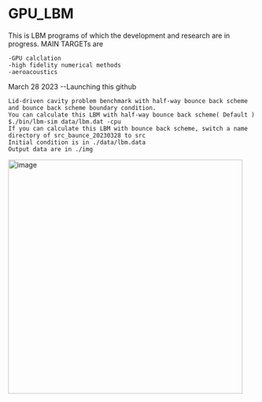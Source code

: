 # GPU_LBM
This is LBM programs of which the development and research are in progress.
MAIN TARGETs are 

    -GPU calclation
    -high fidelity numerical methods
    -aeroacoustics
    
    
March 28 2023
--Launching this github
    
    Lid-driven cavity problem benchmark with half-way bounce back scheme and bounce back scheme boundary condition.  
    You can calculate this LBM with half-way bounce back scheme( Default )
    $./bin/lbm-sim data/lbm.dat -cpu
    If you can calculate this LBM with bounce back scheme, switch a name directory of src_baunce_20230328 to src
    Initial condition is in ./data/lbm.data
    Output data are in ./img
    
<img width="476" alt="image" src="https://user-images.githubusercontent.com/116667889/228243975-9bdc9a1b-8b14-4c70-b39d-f5860cf077aa.png">
